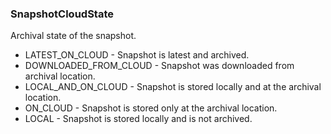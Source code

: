 ### SnapshotCloudState
Archival state of the snapshot.

- LATEST_ON_CLOUD - Snapshot is latest and archived.
- DOWNLOADED_FROM_CLOUD - Snapshot was downloaded from archival location.
- LOCAL_AND_ON_CLOUD - Snapshot is stored locally and at the archival location.
- ON_CLOUD - Snapshot is stored only at the archival location.
- LOCAL - Snapshot is stored locally and is not archived.
